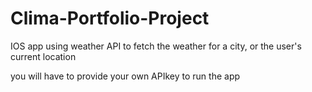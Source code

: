 # Clima-Portfolio-Project
IOS app using weather API to fetch the weather for a city, or the user's current location

you will have to provide your own APIkey to run the app
